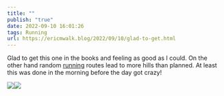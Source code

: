 ```yaml
---
title: ""
publish: "true"
date: 2022-09-10 16:01:26
tags: Running
url: https://ericmwalk.blog/2022/09/10/glad-to-get.html
---
```


Glad to get this one in the books and feeling as good as I could. On the other hand random [running](http://www.strava.com/activities/7785493405) routes lead to more hills than planned. At least this was done in the morning before the day got crazy!


![](https://ericmwalk.blog/uploads/2022/91ed8fa525.jpg)![](https://ericmwalk.blog/uploads/2022/77dd7331b3.jpg)